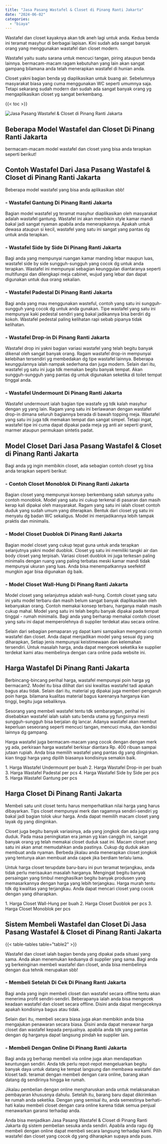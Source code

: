 ```yaml
---
title: "Jasa Pasang Wastafel & Closet di Pinang Ranti Jakarta"
date: "2024-06-02"
categories: 
  - "biaya"
---
```


Wastafel dan closet kayaknya akan tdk aneh lagi untuk anda. Kedua benda ini teramat masyhur di berbagai lapisan. Kini sudah ada sangat banyak orang yang menggunakan wastafel dan closet modern.

Wastafel yaitu suatu sarana untuk mencuci tangan, piring ataupun benda lainnya. bermacam-macam ragam kebutuhan yang lain akan sangat gampang bilamana anda telah menerapkan wastafel di hunian anda.

Closet yakni bagian benda yg diaplikasikan untuk buang air. Sebelumnya masyarakat biasa yang cuma menggunakan WC seperti umumnya saja. Tetapi sekarang sudah modern dan sudah ada sangat banyak orang yg mengaplikasikan closet yg sangat berkembang.

{{< toc >}}

![Jasa Pasang Wastafel & Closet di Pinang Ranti Jakarta](/images/wastafel-closet-murah49.png)

## Beberapa Model Wastafel dan Closet Di Pinang Ranti Jakarta

bermacam-macam model wastafel dan closet yang bisa anda terapkan seperti berikut!

## Contoh Wastafel Dari Jasa Pasang Wastafel & Closet di Pinang Ranti Jakarta

Beberapa model wastafel yang bisa anda aplikasikan sbb!

### \- Wastafel Gantung Di Pinang Ranti Jakarta

Bagian model wastafel yg teramat masyhur diaplikasikan oleh masyarakat adalah wastafel gantung. Wastafel ini akan membikin style kamar mandi bakal jadi sangat nyaman apabila anda menerapkannya. Apakah untuk dewasa ataupun si kecil, wastafel yang satu ini sangat yang pantas dg untuk anda terapkan.

### \- Wastafel Side by Side Di Pinang Ranti Jakarta

Bagi anda yang mempunyai ruangan kamar manding lebar maupun luas, wastafel side by side sungguh-sungguh yang cocok dg untuk anda terapkan. Wastafel ini mempunyai sebagian keunggulan diantaranya seperti multifungsi dan dilengkapi meja cabinet, wujud yang lebar dan dapat digunakan untuk dua orang sekalian.

### \- Wastafel Padestal Di Pinang Ranti Jakarta

Bagi anda yang mau menggunakan wasteful, contoh yang satu ini sungguh-sungguh yang cocok dg untuk anda gunakan. Tipe wastafel yang satu ini mempunyai kaki pedestal sendiri yang bakal jadikannya bisa berdiri dg kokoh. Wastafel pedestal paling kelihatan rapi sebab pipanya tidak kelihatan.

### \- Wastafel Drop-in Di Pinang Ranti Jakarta

Wastafel drop ini yakni bagian variasi wastafel yang telah begitu banyak dikenal oleh sangat banyak orang. Ragam wastafel drop-in mempunyai kelebihan tersendiri yg membedakan dg tipe wastafel lainnya. Beberapa keunggulannya ialah nampak sederhana dan juga modern. Selain dari itu, wastafel yg satu ini juga tdk memakan begitu banyak tempat. Akan sungguh-sungguh yang pantas dg untuk digunakan seketika di toilet tempat tinggal anda.

### \- Wastafel Undermount Di Pinang Ranti Jakarta

Wastafel undermount ialah bagian tipe wastafe yg tdk kalah masyhur dengan yg yang lain. Ragam yang satu ini berlawanan dengan wastafel drop-in dimana seluruh bagiannya berada di bawah topping meja. Wastafel yang satu ini juga tdk memakan tempat dan sangat simpel. Tetapi ingat, wastafel tipe ini cuma dapat dipakai pada meja yg anti air seperti granit, marmer ataupun permukaan sintetis padat.

## Model Closet Dari Jasa Pasang Wastafel & Closet di Pinang Ranti Jakarta

Bagi anda yg ingin membikin closet, ada sebagian contoh closet yg bisa anda terapkan seperti berikut:

### \- Contoh Closet Monoblok Di Pinang Ranti Jakarta

Bagian closet yang mempunyai konsep berkembang salah satunya yaitu contoh monoblok. Model yang satu ini cukup terkenal di pasaran dan masih kerap kali dipakai oleh masyarakat. Ragam yang satu ini ialah closet contoh duduk yang sudah umum yang diterapkan. Bentuk dari closet yg satu ini menyatu dg badan WC sekaligus. Model ini menjadikannya lebih tampak praktis dan minimalis.

### \- Model Closet Duoblok Di Pinang Ranti Jakarta

Bagian model closet yang cukup tepat guna untuk anda terapkan selanjutnya yakni model duoblok. Closet yg satu ini memiliki tangki air dan body closet yang terpisah. Variasi closet duoblok ini juga terkesan paling minimalis dengan ruang yang paling terbatas meski kamar mandi tidak mempunyai ukuran yang luas. Anda bisa menempatkannya seefektif mungkin agar bisa digunakan dg baik.

### \- Model Closet Wall-Hung Di Pinang Ranti Jakarta

Model closet yang selanjutnya adalah wall-hung. Contoh closet yang satu ini yaitu model terbaru dan masih belum sangat banyak diaplikasikan oleh kebanyakan orang. Contoh memakai konsep terbaru, harganya malah masih cukup mahal. Model yang satu ini telah begitu banyak dipakai pada tempat tinggal - rumah minimalis. Bagi anda yang berharap memakai contoh closet yang satu ini dapat memperolehnya di supplier terdekat atau secara online.

Selain dari sebagian pemaparan yg dapat kami sampaikan mengenai contoh wastafel dan closet. Anda dapat menjadikan model yang sesuai dg yang diharapkan, Setiap jenis mempunyai keistimewaan dan kelemahan tersendiri. Untuk masalah harga, anda dapat mengecek seketika ke supplier terdekat kami atau membelinya dengan cara online pada website ini.

## Harga Wastafel Di Pinang Ranti Jakarta

Berbincang-bincang perihal harga, wastafel mempunyai poin harga yg bermacam2. Model itu bisa dilihat dari sisi kwalitas wastafel tadi apakah bagus atau tidak. Selain dari itu, material yg dipakai juga memberi pengaruh poin harga. bilamana kualitas material bagus karenanya harganya kian tinggi, begitu juga sebaliknya.

Sesorang yang membeli wastafel tentu tdk sembarangan, perihal ini disebabkan wastafel ialah salah satu benda utama yg fungsinya mesti sungguh-sungguh bisa berjalan dg lancar. Adanya wastafel akan membut keperluan seseorang seperti mencuci tangan, mencuci muka, dan kondisi lainnya dg gampang.

Harga wastafel juga bermacam-macam yang cocok dengan dengan merk yg ada, perkiraan harga wastafel berkisar diantara Rp. 400 ribuan sampai jutaan rupiah. Anda bisa memilih wastafel yang pantas dg yang diinginkan. kian tinggi harga yang dipilih biasanya kondisinya semakin baik.

1\. Harga Wastafel Undermount per buah 2. Harga Wastafel Drop-in per buah 3. Harga Wastafel Padestal per pcs 4. Harga Wastafel Side by Side per pcs 5. Harga Wastafel Gantung per pcs

## Harga Closet Di Pinang Ranti Jakarta

Membeli satu unit closet tentu harus memperhatikan nilai harga yang harus dibayarkan. Tips closet mempunyai merk dan ragamnya sendiri-sendiri yg bakal jadi bagian tolok ukur harga. Anda dapat memilih macam closet yang layak dg yang diinginkan.

Closet juga begitu banyak variasinya, ada yang jongkok dan ada juga yang duduk. Pada masa peningkatan era jaman yg kian canggih ini, sangat banyak orang yg telah memakai closet duduk saat ini. Macam closet yang satu ini akan amat memudahkan anda pastinya. Cukup dg duduk akan membuat anda nyaman. Berbeda jikalau anda menerapkan closet jongkok yang tentunya akan membuat anda capek jika berdiam terlalu lama.

Untuk harga closet terupdate baru-baru ini pun teramat terjangkau, anda tidak perlu merisaukan masalah harganya. Mengingat begitu banyak persaingan yang timbul menghasilkan begitu banyak produsen yang memasarkannya dengan harga yang lebih terjangkau. Harga murah tentu tdk dg kwalitas yang terjangkau. Anda dapat mencari closet yang cocok dengan yang diharapkan.

1\. Harga Closet Wall-Hung per buah 2. Harga Closet Duoblok per pcs 3. Harga Closet Monoblok per pcs

## Sistem Membeli Wastafel dan Closet Di Jasa Pasang Wastafel & Closet di Pinang Ranti Jakarta

{{< table-tables table="table2" >}}

Wastafel dan closet ialah bagian benda yang dipakai pada situasi yang sama. Anda akan menemukan keduanya di supplier yang sama. Bagi anda yg berkeinginan membeli wastafel dan closet, anda bisa membelinya dengan dua tehnik merupakan sbb!

### \- Membeli Setelah Di Cek Di Pinang Ranti Jakarta

Bagi anda yang ingin membeli closet dan wastafel secara offline tentu akan menerima profit sendiri-sendiri. Beberapanya ialah anda bisa mengecek keadaan wastafel dan closet secara offline. Disini anda dapat mengeceknya apakah kondisinya bagus atau tidak.

Selain dari itu, membeli secara biasa juga akan membikin anda bisa mengajukan penawaran secara biasa. Disini anda dapat menawar harga closet dan wastafel kepada penjualnya. apabila anda tdk yang pantas dengan dg harganya dapat langsung pindah ke supplier lain.

### \- Membeli Dengan Online Di Pinang Ranti Jakarta

Bagi anda yg berharap membeli via online juga akan mendapatkan keuntungan sendiri. Anda tdk perlu repot-repot mengeluarkan begitu banyak daya untuk datang ke tempat langsung dan membawa wastafel dan kloset tadi. teramat dengan membeli dengan cara online, barang akan datang dg sendirinya hingga ke rumah.

Jikalau pembelian dengan online mengharuskan anda untuk melaksanakan pembayaran khususnya dahulu. Setelah itu, barang baru dapat dikirimkan ke rumah anda seketika. Dengan yang semisal itu, anda semestinya berhati-hati kalau membeli closet dengan cara online karena tidak semua penjual menawarkan garansi terhadap anda.

Anda bisa menjadikan Jasa Pasang Wastafel & Closet di Pinang Ranti Jakarta dg sistem pembelian sesuka anda sendiri. Apabila anda ragu dg membeli dengan online dapat membeli secara langsung terhadap kami. Pilih wastafel dan closet yang cocok dg yang diharapkan supaya anda puas.
